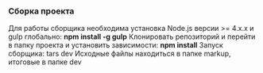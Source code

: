 <h3>Сборка проекта</h3>

Для работы сборщика необходима установка Node.js версии >= 4.x.x и gulp глобально: <b>npm install -g gulp</b>
Клонировать репозиторий и перейти в папку проекта и установить зависимости: <b>npm install</b>
Запуск сборщика: tars dev
Исходные файлы находиться в папке markup, итоговые в папке dev
